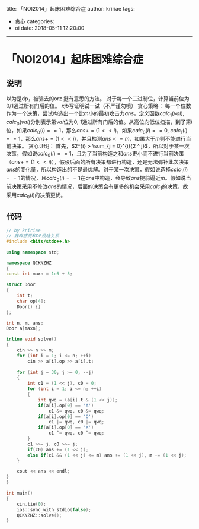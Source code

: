 title: 「NOI2014」起床困难综合症
author: kririae
tags:
  - 贪心
categories:
  - oi
date: 2018-05-11 12:20:00
---
# 「NOI2014」起床困难综合症

<!--more-->

## 说明
以为是dp，被骗去的orz
挺有意思的方法。
对于每一个二进制位，计算当前位为$0/1$通过所有门后的值。
$xjb$写证明试一试（不严谨勿喷）
贪心策略：
每一个位数作为一个决策，尝试构造出一个比$m$小的最初攻击力$ans$，定义函数$calc_1(val),calc_0(val)$分别表示第$val$位为0, 1通过所有门后的值。从高位向低位扫描，到了第$i$位，如果$calc_0(i) == 1$，那么$ans += (1 << i)$，如果$calc_0(i) == 0$, $calc_1(i) == 1$，那么$ans += (1 << i)$，并且检测$ans <= m$，如果大于$m$则不能进行当前决策。
贪心证明：
首先，$2^{i} > \sum_{j = 0}^{i}{2 ^ j}$，所以对于某一次决策，假如说$calc_0(i) == 1$，且为了当前构造之和$ans$更小而不进行当前决策（$ans += (1 << i)$），假设后面的所有决策都进行构造，还是无法弥补此次决策$ans$的变化量，所以构造出的不是最优解。对于某一次决策，假如说选择$calc_1(i) == 1$的情况，且$calc_0(i) == 1$在$ans$中构造，会导致$ans$提前逼近$m$。假如说当前决策采用不修改$ans$的情况，后面的决策会有更多的机会采用$calc_1$的决策，故采用$calc_0(i)$的决策更优。
## 代码
```cpp
// by kririae
// 我咋感觉和DP没啥关系
#include <bits/stdc++.h>

using namespace std;

namespace QCKNZHZ
{
const int maxn = 1e5 + 5;

struct Door
{
	int t;
	char op[4];
	Door() {}
};

int n, m, ans;
Door a[maxn];

inline void solve()
{
	cin >> n >> m;
	for (int i = 1; i <= n; ++i)
		cin >> a[i].op >> a[i].t;
	
	for (int j = 30; j >= 0; --j)
	{
		int c1 = (1 << j), c0 = 0;
		for (int i = 1; i <= n; ++i)
		{
			int qwq = (a[i].t & (1 << j));
			if(a[i].op[0] == 'A') 
				c1 &= qwq, c0 &= qwq;
			if(a[i].op[0] == 'O') 
				c1 |= qwq, c0 |= qwq;
			if(a[i].op[0] == 'X') 
				c1 ^= qwq, c0 ^= qwq;
		}
		c1 >>= j, c0 >>= j;
		if(c0) ans += (1 << j);
		else if(c1 && (1 << j) <= m) ans += (1 << j), m -= (1 << j);
	}

	cout << ans << endl;
}
}

int main()
{
	cin.tie(0);
	ios::sync_with_stdio(false);
	QCKNZHZ::solve();
}
```